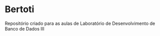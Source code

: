 # Bertoti

Repositório criado para as aulas de Laboratório de Desenvolvimento de Banco de Dados III

